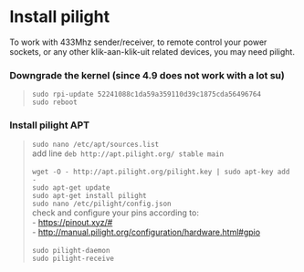 # Install pilight
To work with 433Mhz sender/receiver, to remote control your power sockets,
or any other klik-aan-klik-uit related devices, you may need pilight.

### Downgrade the kernel (since 4.9 does not work with a lot su)
> `sudo rpi-update 52241088c1da59a359110d39c1875cda56496764`
><br> `sudo reboot`
### Install pilight APT
> `sudo nano /etc/apt/sources.list`
><br> add line `deb http://apt.pilight.org/ stable main`
><br>
><br> `wget -O - http://apt.pilight.org/pilight.key | sudo apt-key add -`
><br> `sudo apt-get update`
><br> `sudo apt-get install pilight`
><br> `sudo nano /etc/pilight/config.json`
><br> check and configure your pins according to:
><br> - https://pinout.xyz/#
><br> - http://manual.pilight.org/configuration/hardware.html#gpio
><br>
><br> `sudo pilight-daemon`
><br> `sudo pilight-receive`
